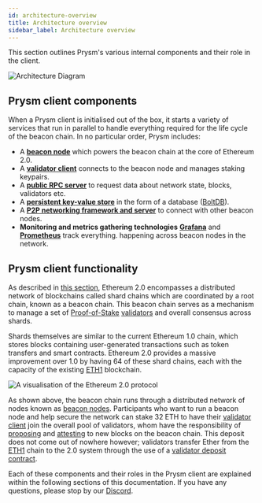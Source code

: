 ```yaml
---
id: architecture-overview
title: Architecture overview
sidebar_label: Architecture overview
---
```

  This section outlines Prysm's various internal components and their role in
  the client.

![Architecture Diagram](/img/prysm-architecture.png)

## Prysm client components

When a Prysm client is initialised out of the box, it starts a variety of services that run in parallel to handle everything required for the life cycle of the beacon chain. In no particular order, Prysm includes:

* A [**beacon node**](/docs/how-prysm-works/beacon-node) which powers the beacon chain at the core of Ethereum 2.0.
* A [**validator client**](/docs/how-prysm-works/prysm-validator-client) connects to the beacon node and manages staking keypairs.
* A [**public RPC server**](/docs/how-prysm-works/prysm-public-api) to request data about network state, blocks, validators etc.
* A [**persistent key-value store**](/docs/how-prysm-works/database-backend-boltdb) in the form of a database \([BoltDB](/docs/how-prysm-works/database-backend-boltdb)\).
* A [**P2P networking framework and server**](/docs/how-prysm-works/p2p-networking) to connect with other beacon nodes.
* **Monitoring and metrics gathering technologies** [**Grafana**](https://grafana.com/) and [**Prometheus**](https://prometheus.io) track everything. happening across beacon nodes in the network.

## Prysm client functionality

As described in [this section](/docs/introduction/on-ethereum-2), Ethereum 2.0 encompasses a distributed network of blockchains called shard chains which are coordinated by a root chain, known as a beacon chain. This beacon chain serves as a mechanism to manage a set of [Proof-of-Stake](/docs/terminology#proof-of-stake-pos) [validators](/docs/terminology#validator) and overall consensus across shards.

Shards themselves are similar to the current Ethereum 1.0 chain, which stores blocks containing user-generated transactions such as token transfers and smart contracts. Ethereum 2.0 provides a massive improvement over 1.0 by having 64 of these shard chains, each with the capacity of the existing [ETH1](/docs/terminology#eth1) blockchain.

![A visualisation of the Ethereum 2.0 protocol](https://blobscdn.gitbook.com/v0/b/gitbook-28427.appspot.com/o/assets%2F-LRNnKRqTm4z1mzdDqDF%2F-LmSMDZylWZCvjkTTb2l%2F-LmSV6B3TY2O6o9LkvVZ%2F1*OQavLqTl-Oinw0bNPjw9Jg.png?alt=media&token=622f9cb2-02c2-4618-b73b-e69408f1e8c9)

As shown above, the beacon chain runs through a distributed network of nodes known as [beacon nodes](/docs/how-prysm-works/beacon-node). Participants who want to run a beacon node and help secure the network can stake 32 ETH to have their [validator client](/docs/how-prysm-works/prysm-validator-client) join the overall pool of validators, whom have the responsibility of [proposing](/docs/terminology#propose) and [attesting](/docs/terminology#attest) to new blocks on the beacon chain. This deposit does not come out of nowhere however; validators transfer Ether from the [ETH1](/docs/terminology#eth1) chain to the 2.0 system through the use of a [validator deposit contract](/docs/how-prysm-works/validator-deposit-contract).

Each of these components and their roles in the Prysm client are explained within the following sections of this documentation. If you have any questions, please stop by our [Discord](https://discord.gg/KSA7rPr).
